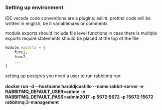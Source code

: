 ### Setting up environment
IDE vscode
code conventions are a plugins: eslint, prettier
code will be written in english, be it variablenaes or comments


module exports should include file level functions in case there is multiple exports 
require statements should be placed at the top of the file

```js
module.exports = {
    func1,
    func2,
    ...
}
``` 

setting up postgres you need a user 
to run rabbitmq run: <br />
<br />
<b>
docker run -d --hostname haroldjcastillo --name rabbit-server -e RABBITMQ_DEFAULT_USER=admin -e RABBITMQ_DEFAULT_PASS=admin2017 -p 5672:5672 -p 15672:15672 rabbitmq:3-management
</b>
